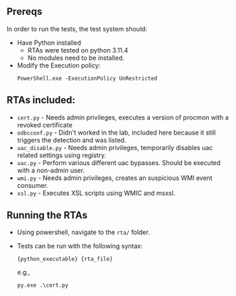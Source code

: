 ## Prereqs

In order to run the tests, the test system should: 

* Have Python installed
  * RTAs were tested on python 3.11.4
  * No modules need to be installed.
* Modify the Execution policy:
  ```
  PowerShell.exe -ExecutionPolicy UnRestricted
  ```


## RTAs included:
  * `cert.py` - Needs admin privileges, executes a version of procmon with a revoked certificate
  * `odbcconf.py` - Didn't worked in the lab, included here because it still triggers the detection and was listed.
  * `uac_disable.py` - Needs admin privileges, temporarily disables uac related settings using registry.
  * `uac.py` - Perform various different uac bypasses. Should be executed with a non-admin user.
  * `wmi.py` - Needs admin privileges, creates an suspicious WMI event consumer.
  * `xsl.py` - Executes XSL scripts using WMIC and msxsl.

## Running the RTAs

* Using powershell, navigate to the `rta/` folder.
* Tests can be run with the following syntax:
    
    ```
    {python_executable} {rta_file}
    ```
    e.g.,
    ```
    py.exe .\cert.py
    ```